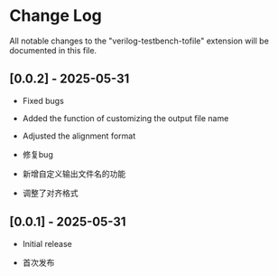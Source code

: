# Change Log

All notable changes to the "verilog-testbench-tofile" extension will be documented in this file.

## [0.0.2] - 2025-05-31
* Fixed bugs
* Added the function of customizing the output file name
* Adjusted the alignment format

* 修复bug
* 新增自定义输出文件名的功能
* 调整了对齐格式

## [0.0.1] - 2025-05-31
* Initial release

* 首次发布
